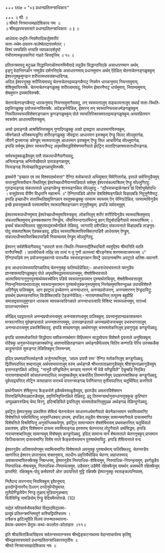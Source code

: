 +++
title = "०३ प्रधानप्रतितन्त्राधिकारः"

+++
॥ श्रीः ॥  
॥ श्रीमते निगमान्तमहादेशिकाय नमः ॥  
॥ श्रीमद्रहस्यत्रयसारे प्रधानप्रतितन्त्राधिकारः ॥ ३ ॥  

आधेयत्व-प्रभृति-नियमैरादिकर्तुश्शरीरं  
सत्ता-स्थेम-प्रयतन-फलेष्वेतदायत्तमेतत् ।  
विश्वं पश्यन्निति भगवति व्यापकादर्शदृष्टे  
गंभीराणामकृतकगिरां गाहते चित्तवृत्तिम् ॥ १० ॥

प्रतितन्त्रमावदु मट्रुळ्ळ सिद्धान्तिगळॊरुवरुमिसैयादे तन्नुडैय सिद्धान्तत्तिऱ्‌के असाधारणमान अर्थम्.  
इङ्गु वेदान्तिगळान नम्मुडैय दर्शनत्तिऱ्‌के असाधारणमाय् प्रधानमुमान अर्थम् ऎदॆन्निल् चेतनाचेतनङ्गळुक्कुम् ईश्वरनुक्कुमुण्डान शरीरात्मभावसंबन्धादिगळ्.  
अदिल् ईश्वरनुक्कु शरीरित्वमावदु चेतनाचेतनद्रव्यङ्गळैप्पट्र नियमेन धारकनुमाय् नियन्तावुमाय्, शेषियुमायिरुक्कै. चेतनाचेतनङ्गळुक्कु शरीरत्वमावदु, नियमेन ईश्वरनैप्पट्र धार्यमुमाय्, नियाम्यमुमाय्, शेषमुमान द्रव्यमायिरुक्कै.

चेतनाचेतनङ्गळैप्पट्र धारकनुमाय् नियन्तावुमागैयावदु, तन् स्वरूपत्तालुम् सङ्कल्पत्तालुम् यथार्हं सत्ता-स्थिति-प्रवृत्तिगळुक्कु प्रयोजकनायिरुक्कै. 
अदॆङ्ङनेयॆन्निल्, ईश्वरन् तन् स्वरूपनिरूपकधर्मङ्गळुक्कुम् निरूपितस्वरूपविशेषणङ्गळान कुणङ्गळुक्कुम् पोले स्वव्यतिरिक्तसमस्तद्रव्यङ्गळुक्कुम् अव्यवहितमाग स्वरूपेण आधारमायिरुक्कुम्.

अव्वो द्रव्यङ्गळै आश्रयित्तिरुक्कुम् गुणादिगळुक्कु अव्वो द्रव्यद्वारा आधारमागयिरुक्कुम्.  
जीवर्गळाले धरिक्कप्पडुगिऱ शरीरङ्गळुक्कु जीवद्वारा आधारमाग इरुक्कुम् ऎण्ड्रु सिलर् सॊल्लुवार्गळ्.  
जीवनै द्वारमागक् कॊण्डुम् स्वरूपत्तालुम् आधारमाग इरुक्कुम् ऎण्ड्रु सिल आचार्यर्गळ् सॊल्लुवार्गळ्.  
इप्पडि सर्वमुम् ईश्वर स्वरूपत्तैप्पट्र अपृथक्सिद्धविशेषणमागैयाले इवट्रिन् सत्तादिगळाश्रयसत्ताधीनङ्गळ्.

सर्ववस्तुक्कळुडैयवुम् सत्तै संकल्पाधीनैयागैयावदु,  
अनित्यङ्गळ् अनित्येच्छैयाले उत्पन्नङ्गळायुम्,  
नित्यङ्गळ् नित्येच्छासिद्धङ्गळायुमिरुक्कै. 

इव्वर्थत्तै “इच्छात एव तव विश्वपदार्थसत्ता” ऎन्गिऱ श्लोकत्ताले अभियुक्तर् विवेगित्तार्गळ्. इत्ताले सर्वत्तिनुडैयवुम् सत्तानुवृत्तिरूपैयान स्थितियुम् ईश्वरेच्छाधीनैयानप्पडियाले सर्वमुम् ईश्वरसंकल्पाश्रितम् ऎण्ड्रु सॊल्लुगिऱदु. गुरुद्रव्यङ्गळ् संकल्पत्ताले धृतङ्गळॆण्ड्रु शास्त्रङ्गळिल् सॊल्लुवदु - “द्यौस्सचन्द्रार्कनक्षत्रं खं दिशोभूर्महोदधिः । वासुदेवस्य वीर्येण विधृतानि महात्मनः ॥” ऎन्गिऱप्पडिये ओरोरु देशविशेषङ्गळिले विऴादबडि निऱुत्तुगैयैप्पट्र.   
इप्पडि इच्छाधीन सत्तास्थितिप्रवृत्तिगळान वस्तुक्कळुक्कु परमात्म स्वरूपम् ऎन् सॆय्गिऱदॆन्निल्. परमात्माविनुडैय इच्छै इव्वस्तुक्कळै परमात्माविन् स्वरूपाश्रितङ्गळाग वगुत्तुवैक्कुम्. इप्पडि सर्ववस्तुवुम्

ईश्वरस्वरूपाधीनमुमाय् ईश्वरेच्छाधीनमुमायिरुक्कुम्. लोकत्तिलुम् शरीरं शरीरियिनुडैय स्वरूपाश्रितमुमाय् संकल्पाश्रितमुमाय् इरुक्कक्काणा निण्ड्रोम्. जीवनिरुन्दगालमिरुन्दु इवन् विट्टबोदऴिगैयाले स्वरूपाश्रितम् । इव्वर्थं संकल्पमिल्लाद सुषुप्त्याद्यवस्थैगळिले तॆळिवदु. जागरादि दशैगळिल् संकल्पत्ताले विऴादबडि ताङ्गुम्-पोदु संक्लपाश्रितम् ऎन्नक्कडवदु. इदिल् स्वरूपाश्रितमायिरुक्किऱप्पडियै आधेयत्वम् ऎण्ड्रुम्, संकल्पाधीनमायिरुक्किऱप्पडियै नियाम्यत्वम् ऎण्ड्रुम् सॊल्लुगिऱदु.

ईश्वरन् सर्वशेषियागैयावदु “उपादत्ते सत्ता-स्थिति-नियमनाद्यैश्चिदचितौ स्वमुद्दिश्य श्रीमानिति वदति वागौपनिषदी । उपायोपेयत्वे तदिह तव तत्त्वं न तु गुणौ अतस्त्वां श्रीरङ्गेशय शरणमव्याजमभजम् ॥” ऎन्गिऱप्पडिये तन् प्रयोजनत्तुक्कागवे पारार्थ्यैक स्वभावङ्गळान विवट्रै उपादानम्बण्णि अवट्राले अतिश-यवानागै.

इन्द आधाराधेयभावादिगळालिच् चेतननुक्कु फलिप्पदॆन्नॆन्निल्:- आधाराधेयभावत्ताले यवनुडैय ज्ञानशक्त्यादिगळुक्कुप् पोले अपृथक्सिद्धस्वरूपलाभमुम्, शेषशेषिभावत्ताले आत्माभिमानानुगुणपुरुषार्थव्यवस्थैयिन् पडिये स्वरूपानुरूपमान पुरुषार्थरुचियुम्, शेषशेषिभावत्तालुम् नियन्तृनियाम्यभावत्तालुम् स्वरूपानुरूपमान पुरुषार्थत्तुक्कनुरूपमुमाय् निरपेक्षमुमायिरुन्दुळ्ळ उपायविशेषत्तै अऱिगैयुम् फलिक्कुम्. आग इवट्राल् इच्चेतनन् अनन्याधारन्, अनन्यप्रयोजनन्, अनन्यशरणन् ऎण्ड्रदायिट्रु.   
इव्वर्थम् प्रथमरहस्यत्तिल् किडैक्किऱबडि ऎङ्ङनेयॆन्निल्:- नारायणशब्दत्तिल् तत्पुरुष बहुव्रीहि समासद्वयत्तालुमुण्डान धारकत्व व्यापकत्वादिगळाले अनन्याधारत्वादि विशिष्ट स्वरूपलाभमुम्, पारार्थ्य पारतन्त्र्यगर्भमान

कीऴिल् पदद्वयत्ताले अनन्यप्रयोजनत्वमुम् अनन्यशरणत्वमुम् फलिक्कुम्. प्रपत्त्यनुष्ठानप्रकाशकमान मन्त्ररत्नत्तिल् पूर्वखण्डत्ताले अनन्यशरणत्वमुम्, उत्तरखण्डत्ताले अनन्यप्रयोजनत्वमुम् उभयभागत्तालुम् अनन्याधारत्वमुम् प्रकाशिक्किऱदु. इप्पडि शाब्दमागवुम् आर्थमागवुम् चरमश्लोकत्तिलुम् इव्वगुप्पुक् कण्डुगॊळ्वदु.

इप्पडि चरमश्लोकत्तिले सिद्धोपाय वशीकरणार्थमाग विहितमान साद्ध्योपाय विशेषत्तै द्वयत्ताले अनुष्ठिक्कुम् पोदैक्कु अनुसन्धेयङ्गळाय्क्कॊण्डु अवश्यापेक्षितङ्गळान अर्थङ्गळैयॆल्लाम् सिऱिय कण्णाडि पॆरिय उरुक्कळैक् काट्टुमाप्पोले सुरुङ्गत् तॆळिविक्कुम् तिरुमन्त्रम्.

इदिल् प्रथमपदत्तिलर्थङ्गळै अर्जुनरथत्तिलुम्, ‘अग्रतः प्रययौ रामः’ ऎन्गिऱ श्लोकत्तिलुम् कण्डुगॊळ्वदु. द्वितीयपदत्तिल् शब्दत्तालुम् अर्थस्वभावत्तालुम् वरुम् अर्थङ्गळै श्रीभरताताऴ्वानुडैयवुम् श्रीशत्रुघ्नाऴ्वानुडैयवुम् वृत्तान्तङ्गळिले अऱिवदु. "नानुन्नै यण्ड्रियिलेन् कण्डाय् नारणने नी यॆन्नै यण्ड्रियिलै" ऎन्नुम्बडि निऱ्‌किऱ नारायणशब्दार्थत्तै कोसलजनपदत्तिल् जन्तुक्कळैयुम् चक्रवर्तित् तिरुमगनैयुम् उदाहरणमाक्किक् कण्डुगॊळ्वदु. पूर्वपदद्वयत्तिल् तोट्रिन काष्ठाप्राप्त पारार्थ्य पारतन्त्र्यङ्गळ् पेरणियागत् तृतीयपदत्तिल् चतुर्थियिल् करुत्तिले

प्रार्थनीयमान शेषियुगन्द कैङ्कर्यत्तै इळैयबॆरुमाळुडैयवुम्, इवरुडैय अवतारविशेषमान तिरुवडिनिलैयाऴ्वारुडैयवुम्, प्रवृत्तिनिवृत्तिगळिले तॆळिवदु. इदु तिरुमन्त्रार्थानुसन्धानत्तुक्कुक् कुऱिप्पाग अप्पुळ्ळाररुळिच् चॆय्द विरगु. इदिन्बडियिले द्वयत्तिलुम् चरमश्लोकत्तिलुमुळ्ळ अर्थङ्गळ् तॆळिन्दुगॊळ्वदु.

इवट्रिल् ईश्वरनुक्कु प्रकाशित्त शेषित्वं चेतनाचेतन साधारणधर्ममागैयाले चेतनैकान्तमान स्वामित्वमागिऱ विशेषत्तिले पर्यवसिप्पित्तु अनुसन्धिक्कप् प्राप्तम्. इप्पडित् तन्नुडैय शेषत्वमुम् सामान्यमागैयाले दासत्वमागिऱ विशेषत्तिले विश्रमिप्पित्तु अनुसन्धिक्कवेणुम्. इवट्रिल् सामान्यमान शेषशेषिभावम् प्रथमाक्षरत्तिल् चतुर्थियाले प्रकाश्यम्. इदिन् विशेषमान दासत्व स्वामित्वङ्गळ् इरुवरुम् चेतनराय्त् तोट्रुगैयाले अर्थसिद्धम्. इप्पडि नारायणशब्दत्तिलुम् सामान्यमुम् विशेषमुम् कण्डुगॊळ्वदु. इदिल् सामान्य मान शेषत्वत्ताले चेतननुक्कुप् प्राप्तमान किञ्चित्कारम् दासत्वमागिऱ विशेष त्ताले कैङ्कर्यरूपमान पुरुषार्थमायिट्रु. इप्पडि शेषित्वत्ताले वन्द

ईश्वरनुडैय अतिशययोगमुम् स्वामित्वमागिऱ विशेषत्ताले अवनुक्कु पुरुषार्थमाय् फलिक्किऱदु. चेतनरुडैय रक्षणत्तिल् ईश्वरन् प्राप्तनुमाय् शक्तनुमाय्, तदधीन-प्रवृत्तियैयॊऴिय चेतनर् अप्राप्तरुमाय् अशक्तरुमायिरुक्कैक्कु निबन्धनम्, ईश्वरनुडैय निरुपाधिक-शेषित्वमुम्, निरुपाधिक-नियन्तृत्वमुम्; इवर्गळुडैय निरुपाधिक-शेषत्वमुम्, निरुपाधिक-नियाम्यत्वमुम्. उडैयवन् उडैमैयै रक्षिक्कैयुम् समर्थन् असमर्थनै रक्षिक्कैयुम् प्राप्तमिऱे. रक्षिक्कुम्-पोदु कर्मवश्यरै ऒरु उपायत्तिले मूट्टि रक्षिक्कै ईश्वरनुक्कु स्वसङ्कल्पनियतम्.

निलैदन्द तारगनाय् नियमिक्कुम् इऱैवनुमाय्  
इलदॊण्ड्रॆनावगैय् ऎल्लान् दनदॆनुमॆन्दैयुमाय्त्  
तुलैयॊण्ड्रिलैयॆन निण्ड्र तुऴाय् मुडियानुडम्बाय्  
विलैयिण्ड्रि नामडियोम् ऎण्ड्रु वेदियर्मॆय्प्पॊरुळे. (10)

यद्येतं यतिसार्वभौमकथितं विद्यादविद्यातमः-  
प्रत्यूषं प्रतितन्त्रमन्तिमयुगे कश्चिद्विपश्चित्तमः ।  
तत्रैकत्र झटित्युपैति विलयं तत्तन्मतस्थापना-  
हेवाक-प्रथमान-हैतुक-कथा-कल्लोल-कोलाहलः ॥११॥  

इति श्रीकवितार्किकसिंहस्य सर्वतन्त्रस्वतन्त्रस्य श्रीमद्वेङ्कटनाथस्य वेदान्ताचार्यस्य कृतिषु  
श्रीमद्रहस्यत्रयसारे प्रधानप्रतितन्त्राधिकारस्तृतीयः ॥  
श्रीमते निगमान्तमहादेशिकाय नमः ॥
